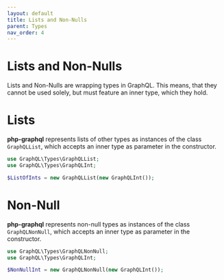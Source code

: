 ```yaml
---
layout: default
title: Lists and Non-Nulls
parent: Types
nav_order: 4
---
```

# Lists and Non-Nulls
Lists and Non-Nulls are wrapping types in GraphQL. This means, that they cannot be used solely, but must feature an inner type, which they hold.


# Lists
**php-graphql** represents lists of other types as instances of the class `GraphQLList`, which accepts an inner type
as parameter in the constructor.

```php
use GraphQL\Types\GraphQLList;
use GraphQL\Types\GraphQLInt;

$ListOfInts = new GraphQLList(new GraphQLInt()); 
```

# Non-Null
**php-graphql** represents non-null types as instances of the class `GraphQLNonNull`, which accepts an inner type
as parameter in the constructor.

```php
use GraphQL\Types\GraphQLNonNull;
use GraphQL\Types\GraphQLInt;

$NonNullInt = new GraphQLNonNull(new GraphQLInt());
``` 